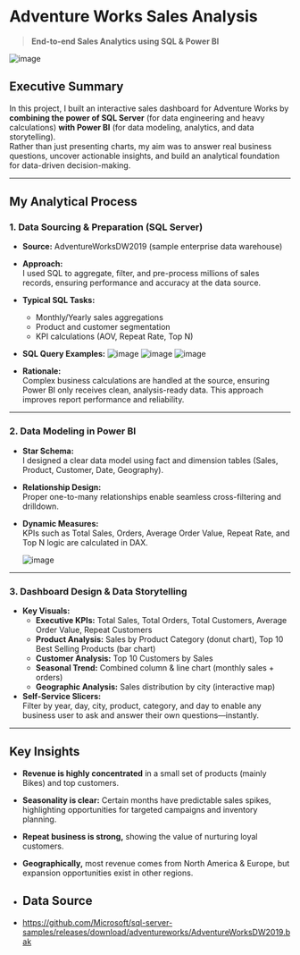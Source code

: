 # Adventure Works Sales Analysis

> **End-to-end Sales Analytics using SQL & Power BI**

![image](https://github.com/user-attachments/assets/96c0391f-0343-47ef-b6b8-5a1bbdab5dd3)


## Executive Summary

In this project, I built an interactive sales dashboard for Adventure Works by **combining the power of SQL Server** (for data engineering and heavy calculations) **with Power BI** (for data modeling, analytics, and data storytelling).  
Rather than just presenting charts, my aim was to answer real business questions, uncover actionable insights, and build an analytical foundation for data-driven decision-making.

---

## My Analytical Process

### 1. Data Sourcing & Preparation (SQL Server)

- **Source:** AdventureWorksDW2019 (sample enterprise data warehouse)
- **Approach:**  
  I used SQL to aggregate, filter, and pre-process millions of sales records, ensuring performance and accuracy at the data source.
- **Typical SQL Tasks:**
    - Monthly/Yearly sales aggregations
    - Product and customer segmentation
    - KPI calculations (AOV, Repeat Rate, Top N)
- **SQL Query Examples:**
  ![image](https://github.com/user-attachments/assets/82e111c3-6679-452e-9adb-b24df9559bba)
![image](https://github.com/user-attachments/assets/81c1b6cb-d638-43e1-9ec2-c135b7267d55)
![image](https://github.com/user-attachments/assets/feeffa88-8b65-4db4-8442-45239bd46f3d)


- **Rationale:**  
  Complex business calculations are handled at the source, ensuring Power BI only receives clean, analysis-ready data. This approach improves report performance and reliability.

---
### 2. Data Modeling in Power BI

- **Star Schema:**  
  I designed a clear data model using fact and dimension tables (Sales, Product, Customer, Date, Geography).
- **Relationship Design:**  
  Proper one-to-many relationships enable seamless cross-filtering and drilldown.
- **Dynamic Measures:**  
  KPIs such as Total Sales, Orders, Average Order Value, Repeat Rate, and Top N logic are calculated in DAX.

   ![image](https://github.com/user-attachments/assets/9d3c15ac-d38d-49f5-83d3-57633271b279)


---

### 3. Dashboard Design & Data Storytelling

- **Key Visuals:**
    - **Executive KPIs:** Total Sales, Total Orders, Total Customers, Average Order Value, Repeat Customers
    - **Product Analysis:** Sales by Product Category (donut chart), Top 10 Best Selling Products (bar chart)
    - **Customer Analysis:** Top 10 Customers by Sales
    - **Seasonal Trend:** Combined column & line chart (monthly sales + orders)
    - **Geographic Analysis:** Sales distribution by city (interactive map)
- **Self-Service Slicers:**  
  Filter by year, day, city, product, category, and day to enable any business user to ask and answer their own questions—instantly.

---

## Key Insights

- **Revenue is highly concentrated** in a small set of products (mainly Bikes) and top customers.
- **Seasonality is clear:** Certain months have predictable sales spikes, highlighting opportunities for targeted campaigns and inventory planning.
- **Repeat business is strong,** showing the value of nurturing loyal customers.
- **Geographically,** most revenue comes from North America & Europe, but expansion opportunities exist in other regions.

- ## Data Source
- https://github.com/Microsoft/sql-server-samples/releases/download/adventureworks/AdventureWorksDW2019.bak 
